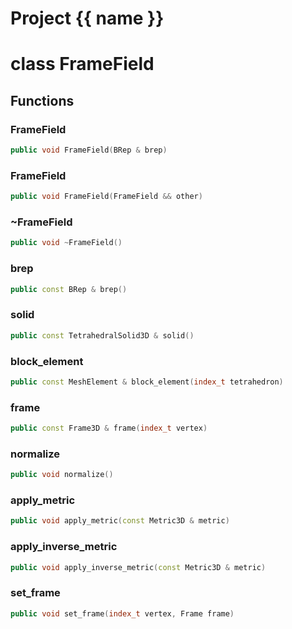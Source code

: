 <script setup>
import {useRoute} from 'vitepress'
const {path} = useRoute()
const tokens = path.split('/')
const words = tokens[2].split('-');
for (let i = 0; i < words.length; i++) {
    words[i] = words[i].charAt(0).toUpperCase() + words[i].slice(1);
    words[i] = words[i].replace('geode', 'Geode')
}
const name = words.join('-');
</script>
# Project {{ name }}

# class FrameField


## Functions

### FrameField

```cpp
public void FrameField(BRep & brep)
```


### FrameField

```cpp
public void FrameField(FrameField && other)
```


### ~FrameField

```cpp
public void ~FrameField()
```


### brep

```cpp
public const BRep & brep()
```


### solid

```cpp
public const TetrahedralSolid3D & solid()
```


### block_element

```cpp
public const MeshElement & block_element(index_t tetrahedron)
```


### frame

```cpp
public const Frame3D & frame(index_t vertex)
```


### normalize

```cpp
public void normalize()
```


### apply_metric

```cpp
public void apply_metric(const Metric3D & metric)
```


### apply_inverse_metric

```cpp
public void apply_inverse_metric(const Metric3D & metric)
```


### set_frame

```cpp
public void set_frame(index_t vertex, Frame frame)
```




